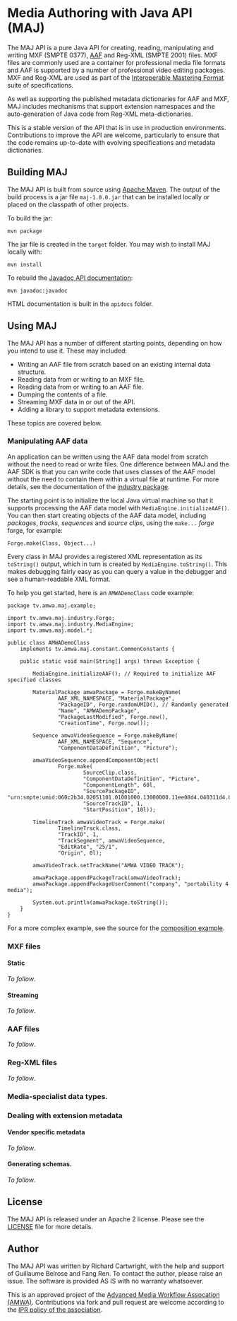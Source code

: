 # Media Authoring with Java API (MAJ)

The MAJ API is a pure Java API for creating, reading, manipulating and writing MXF (SMPTE 0377), [AAF](http://www.amwa.tv/projects/MS-01.shtml) and Reg-XML (SMPTE 2001) files. MXF files are commonly used are a container for professional media file formats and AAF is supported by a number of professional video editing packages. MXF and Reg-XML are used as part of the [Interoperable Mastering Format](http://www.imfforum.com/IMF_Forum/index.html) suite of specifications.

As well as supporting the published metadata dictionaries for AAF and MXF, MAJ includes mechanisms that support extension namespaces and the auto-generation of Java code from Reg-XML meta-dictionaries.

This is a stable version of the API that is in use in production environments. Contributions to improve the API are welcome, particularly to ensure that the code remains up-to-date with evolving specifications and metadata dictionaries.

## Building MAJ

The MAJ API is built from source using [Apache Maven](http://maven.apache.org/). The output of the build process is a jar file `maj-1.0.0.jar` that can be installed locally or placed on the classpath of other projects.

To build the jar:

    mvn package

The jar file is created in the `target` folder. You may wish to install MAJ locally with:

    mvn install

To rebuild the [Javadoc API documentation](./apidocs/):

    mvn javadoc:javadoc

HTML documentation is built in the `apidocs` folder.

## Using MAJ

The MAJ API has a number of different starting points, depending on how you intend to use it. These may included:

* Writing an AAF file from scratch based on an existing internal data structure.
* Reading data from or writing to an MXF file.
* Reading data from or writing to an AAF file.
* Dumping the contents of a file.
* Streaming MXF data in or out of the API.
* Adding a library to support metadata extensions.

These topics are covered below.

### Manipulating AAF data

An application can be written using the AAF data model from scratch without the need to read or write files. One difference between MAJ and the AAF SDK is that you can write code that uses classes of the AAF model without the need to contain them within a virtual file at runtime. For more details, see the documentation of the [industry package](./apidocs/tv/amwa/maj/industry/package-summary.html).

The starting point is to initialize the local Java virtual machine so that it supports processing the AAF data model with `MediaEngine.initializeAAF()`. You can then start creating objects of the AAF data model, including *packages*, *tracks*, *sequences* and *source clips*, using the `make...` *forge* forge, for example:

    Forge.make(Class, Object...)

Every class in MAJ provides a registered XML representation as its `toString()` output, which in turn is created by `MediaEngine.toString()`. This makes debugging fairly easy as you can query a value in the debugger and see a human-readable XML format.

To help you get started, here is an `AMWADemoClass` code example:

    package tv.amwa.maj.example;

    import tv.amwa.maj.industry.Forge;
    import tv.amwa.maj.industry.MediaEngine;
    import tv.amwa.maj.model.*;

    public class AMWADemoClass
        implements tv.amwa.maj.constant.CommonConstants {

        public static void main(String[] args) throws Exception {

            MediaEngine.initializeAAF(); // Required to initialize AAF specified classes

            MaterialPackage amwaPackage = Forge.makeByName(
                    AAF_XML_NAMESPACE, "MaterialPackage",
                    "PackageID", Forge.randomUMID(), // Randomly generated
                    "Name", "AMWADemoPackage",
                    "PackageLastModified", Forge.now(),
                    "CreationTime", Forge.now());

            Sequence amwaVideoSequence = Forge.makeByName(
                    AAF_XML_NAMESPACE, "Sequence",
                    "ComponentDataDefinition", "Picture");

            amwaVideoSequence.appendComponentObject(
                    Forge.make(
                            SourceClip.class,
                            "ComponentDataDefinition", "Picture",
                            "ComponentLength", 60l,
                            "SourcePackageID", "urn:smpte:umid:060c2b34.02051101.01001000.13000000.11ee08d4.040311d4.8e3d0090.27dfca7c",
                            "SourceTrackID", 1,
                            "StartPosition", 10l));

            TimelineTrack amwaVideoTrack = Forge.make(
                    TimelineTrack.class,
                    "TrackID", 1,
                    "TrackSegment", amwaVideoSequence,
                    "EditRate", "25/1",
                    "Origin", 0l);

            amwaVideoTrack.setTrackName("AMWA VIDEO TRACK");

            amwaPackage.appendPackageTrack(amwaVideoTrack);
            amwaPackage.appendPackageUserComment("company", "portability 4 media");

            System.out.println(amwaPackage.toString());
        }
    }

For a more complex example, see the source for the [composition example](./src/main/tv/amwa/maj/example/CompositionExample.java).

### MXF files

#### Static

_To follow_.

#### Streaming

_To follow_.

### AAF files

_To follow_.

### Reg-XML files

_To follow_.


### Media-specialist data types.

### Dealing with extension metadata

#### Vendor specific metadata

_To follow_.

#### Generating schemas.

_To follow_.


## License

The MAJ API is released under an Apache 2 license. Please see the [LICENSE](./LICENSE) file for more details.

## Author

The MAJ API was written by Richard Cartwright, with the help and support of Guillaume Belrose and Fang Ren. To contact the author,
please raise an issue. The software is provided AS IS with no warranty whatsoever.

This is an approved project of the [Advanced Media Workflow Assocation (AMWA)](http://www.amwa.tv/).  Contributions via fork and
pull request are welcome according to the [IPR policy of the association](http://www.amwa.tv/about/policies/AMWA_IPR_Policy_V3.0.pdf).
